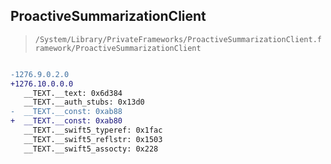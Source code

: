 ## ProactiveSummarizationClient

> `/System/Library/PrivateFrameworks/ProactiveSummarizationClient.framework/ProactiveSummarizationClient`

```diff

-1276.9.0.2.0
+1276.10.0.0.0
   __TEXT.__text: 0x6d384
   __TEXT.__auth_stubs: 0x13d0
-  __TEXT.__const: 0xab88
+  __TEXT.__const: 0xab80
   __TEXT.__swift5_typeref: 0x1fac
   __TEXT.__swift5_reflstr: 0x1503
   __TEXT.__swift5_assocty: 0x228

```
